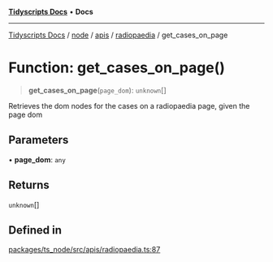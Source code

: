 [**Tidyscripts Docs**](../../../../../../../README.md) • **Docs**

***

[Tidyscripts Docs](../../../../../../../globals.md) / [node](../../../../../README.md) / [apis](../../../README.md) / [radiopaedia](../README.md) / get\_cases\_on\_page

# Function: get\_cases\_on\_page()

> **get\_cases\_on\_page**(`page_dom`): `unknown`[]

Retrieves the dom nodes for the cases on a radiopaedia page, given the page dom

## Parameters

• **page\_dom**: `any`

## Returns

`unknown`[]

## Defined in

[packages/ts\_node/src/apis/radiopaedia.ts:87](https://github.com/sheunaluko/tidyscripts/blob/master/packages/ts_node/src/apis/radiopaedia.ts#L87)
